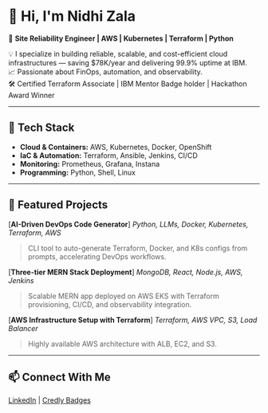# 👋 Hi, I'm Nidhi Zala  

🚀 **Site Reliability Engineer | AWS | Kubernetes | Terraform | Python**  

💡 I specialize in building reliable, scalable, and cost-efficient cloud infrastructures — saving $78K/year and delivering 99.9% uptime at IBM.  
📈 Passionate about FinOps, automation, and observability.  
🛠 Certified Terraform Associate | IBM Mentor Badge holder | Hackathon Award Winner  

---

## 🔧 Tech Stack
- **Cloud & Containers:** AWS, Kubernetes, Docker, OpenShift
- **IaC & Automation:** Terraform, Ansible, Jenkins, CI/CD
- **Monitoring:** Prometheus, Grafana, Instana
- **Programming:** Python, Shell, Linux

---

## 📌 Featured Projects
[**AI-Driven DevOps Code Generator**]
*Python, LLMs, Docker, Kubernetes, Terraform, AWS*  
> CLI tool to auto-generate Terraform, Docker, and K8s configs from prompts, accelerating DevOps workflows.

[**Three-tier MERN Stack Deployment**]
*MongoDB, React, Node.js, AWS, Jenkins*  
> Scalable MERN app deployed on AWS EKS with Terraform provisioning, CI/CD, and observability integration.

[**AWS Infrastructure Setup with Terraform**]
*Terraform, AWS VPC, S3, Load Balancer*  
> Highly available AWS architecture with ALB, EC2, and S3.

---

## 📫 Connect With Me  
[LinkedIn](https://www.linkedin.com/in/nidhi-zala-2307/) | [Credly Badges](https://www.credly.com/users/nidhi-zala.53f3d4c8)  

